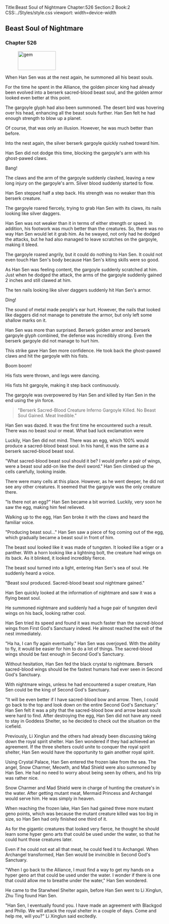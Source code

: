 Title:Beast Soul of Nightmare 
Chapter:526 
Section:2 
Book:2 
CSS:../Styles/style.css 
viewport: width=device-width
  
## Beast Soul of Nightmare
### Chapter 526 
<figure>
	<img src="../Images/gem.gif" alt="gem" id="gem" width="120" height="60" />
</figure>
  

  
  When Han Sen was at the nest again, he summoned all his beast souls.

For the time he spent in the Alliance, the golden pincer king had already been evolved into a berserk sacred-blood beast soul, and the golden armor looked even better at this point.

The gargoyle glyph had also been summoned. The desert bird was hovering over his head, enhancing all the beast souls further. Han Sen felt he had enough strength to blow up a planet.

Of course, that was only an illusion. However, he was much better than before.

Into the nest again, the silver berserk gargoyle quickly rushed toward him.

Han Sen did not dodge this time, blocking the gargoyle's arm with his ghost-pawed claws.

Bang!

The claws and the arm of the gargoyle suddenly clashed, leaving a new long injury on the gargoyle's arm. Silver blood suddenly started to flow.

Han Sen stepped half a step back. His strength was no weaker than this berserk creature.

The gargoyle roared fiercely, trying to grab Han Sen with its claws, its nails looking like silver daggers.

Han Sen was not weaker than it in terms of either strength or speed. In addition, his footwork was much better than the creatures. So, there was no way Han Sen would let it grab him. As he swayed, not only had he dodged the attacks, but he had also managed to leave scratches on the gargoyle, making it bleed.

The gargoyle roared angrily, but it could do nothing to Han Sen. It could not even touch Han Sen's body because Han Sen's kiting skills were so good.

As Han Sen was feeling content, the gargoyle suddenly scratched at him. Just when he dodged the attack, the arms of the gargoyle suddenly gained 2 inches and still clawed at him.

The ten nails looking like silver daggers suddenly hit Han Sen's armor.

Ding!

The sound of metal made people's ear hurt. However, the nails that looked like daggers did not manage to penetrate the armor, but only left some shallow marks on it.

Han Sen was more than surprised. Berserk golden armor and berserk gargoyle glyph combined, the defense was incredibly strong. Even the berserk gargoyle did not manage to hurt him.

This strike gave Han Sen more confidence. He took back the ghost-pawed claws and hit the gargoyle with his fists.

Boom boom!

His fists were thrown, and legs were dancing.

His fists hit gargoyle, making it step back continuously.

The gargoyle was overpowered by Han Sen and killed by Han Sen in the end using the yin force.

> "Berserk Sacred-Blood Creature Inferno Gargoyle Killed. No Beast Soul Gained. Meat Inedible."

Han Sen was dazed. It was the first time he encountered such a result. There was no beast soul or meat. What bad luck exclamation were

Luckily, Han Sen did not mind. There was an egg, which 100% would produce a sacred-blood beast soul. In his hand, it was the same as a berserk sacred-blood beast soul.

"What sacred-blood beast soul should it be? I would prefer a pair of wings, were a beast soul add-on like the devil sword." Han Sen climbed up the cells carefully, looking inside.

There were many cells at this place. However, as he went deeper, he did not see any other creatures. It seemed that the gargoyle was the only creature there.

"Is there not an egg?" Han Sen became a bit worried. Luckily, very soon he saw the egg, making him feel relieved.

Walking up to the egg, Han Sen broke it with the claws and heard the familiar voice.

"Producing beast soul…" Han Sen saw a piece of fog coming out of the egg, which gradually became a beast soul in front of him.

The beast soul looked like it was made of tungsten. It looked like a tiger or a panther. With a horn looking like a lightning bolt, the creature had wings on its back. As it blinked, it looked incredibly fierce.

The beast soul turned into a light, entering Han Sen's sea of soul. He suddenly heard a voice.

"Beast soul produced. Sacred-blood beast soul nightmare gained."

Han Sen quickly looked at the information of nightmare and saw it was a flying beast soul.

He summoned nightmare and suddenly had a huge pair of tungsten devil wings on his back, looking rather cool.

Han Sen tried its speed and found it was much faster than the sacred-blood wings from First God's Sanctuary indeed. He almost reached the exit of the nest immediately.

"Ha ha, I can fly again eventually." Han Sen was overjoyed. With the ability to fly, it would be easier for him to do a lot of things. The sacred-blood wings should be fast enough in Second God's Sanctuary.

Without hesitation, Han Sen fed the black crystal to nightmare. Berserk sacred-blood wings should be the fastest humans had ever seen in Second God's Sanctuary.

With nightmare wings, unless he had encountered a super creature, Han Sen could be the king of Second God's Sanctuary.

"It will be even better if I have sacred-blood bow and arrow. Then, I could go back to the top and look down on the entire Second God's Sanctuary." Han Sen felt it was a pity that the sacred-blood bow and arrow beast souls were hard to find. After destroying the egg, Han Sen did not have any need to stay in Goddess Shelter, so he decided to check out the situation on the icefield.

Previously, Li Xinglun and the others had already been discussing taking down the royal spirit shelter. Han Sen wondered if they had achieved an agreement. If the three shelters could unite to conquer the royal spirit shelter, Han Sen would have the opportunity to gain another royal spirit.

Using Crystal Palace, Han Sen entered the frozen lake from the sea. The angel, Snow Charmer, Meowth, and Mad Shield were also summoned by Han Sen. He had no need to worry about being seen by others, and his trip was rather nice.

Snow Charmer and Mad Shield were in charge of hunting the creature's in the water. After getting mutant meat, Mermaid Princess and Archangel would serve him. He was simply in heaven.

When reaching the frozen lake, Han Sen had gained three more mutant geno points, which was because the mutant creature killed was too big in size, so Han Sen had only finished one third of it.

As for the gigantic creatures that looked very fierce, he thought he should learn some hyper geno arts that could be used under the water, so that he could hunt those creatures later.

Even if he could not eat all that meat, he could feed it to Archangel. When Archangel transformed, Han Sen would be invincible in Second God's Sanctuary.

"When I go back to the Alliance, I must find a way to get my hands on a hyper geno art that could be used under the water. I wonder if there is one that could allow me to breathe under the water," Han Sen wondered.

He came to the Starwheel Shelter again, before Han Sen went to Li Xinglun, Zhu Ting found Han Sen.

"Han Sen, I eventually found you. I have made an agreement with Blackgod and Philip. We will attack the royal shelter in a couple of days. Come and help me, will you?" Li Xinglun said excitedly.
